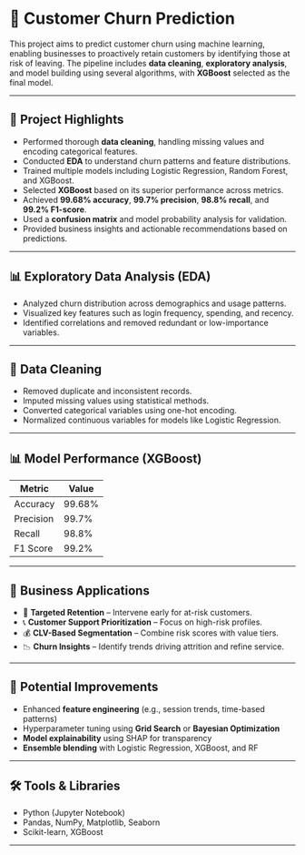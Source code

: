 # 🔄 Customer Churn Prediction

This project aims to predict customer churn using machine learning, enabling businesses to proactively retain customers by identifying those at risk of leaving. The pipeline includes **data cleaning**, **exploratory analysis**, and model building using several algorithms, with **XGBoost** selected as the final model.

---

## 📌 Project Highlights

- Performed thorough **data cleaning**, handling missing values and encoding categorical features.
- Conducted **EDA** to understand churn patterns and feature distributions.
- Trained multiple models including Logistic Regression, Random Forest, and XGBoost.
- Selected **XGBoost** based on its superior performance across metrics.
- Achieved **99.68% accuracy**, **99.7% precision**, **98.8% recall**, and **99.2% F1-score**.
- Used a **confusion matrix** and model probability analysis for validation.
- Provided business insights and actionable recommendations based on predictions.

---

## 📊 Exploratory Data Analysis (EDA)

- Analyzed churn distribution across demographics and usage patterns.
- Visualized key features such as login frequency, spending, and recency.
- Identified correlations and removed redundant or low-importance variables.

---

## 🧹 Data Cleaning

- Removed duplicate and inconsistent records.
- Imputed missing values using statistical methods.
- Converted categorical variables using one-hot encoding.
- Normalized continuous variables for models like Logistic Regression.

---


## 📊 Model Performance (XGBoost)

| Metric     | Value     |
|------------|-----------|
| Accuracy   | 99.68%    |
| Precision  | 99.7%     |
| Recall     | 98.8%     |
| F1 Score   | 99.2%     |

---

## 💼 Business Applications

- 🎯 **Targeted Retention** – Intervene early for at-risk customers.
- 📞 **Customer Support Prioritization** – Focus on high-risk profiles.
- 💰 **CLV-Based Segmentation** – Combine risk scores with value tiers.
- 📉 **Churn Insights** – Identify trends driving attrition and refine service.

---

## 🚀 Potential Improvements

- Enhanced **feature engineering** (e.g., session trends, time-based patterns)
- Hyperparameter tuning using **Grid Search** or **Bayesian Optimization**
- **Model explainability** using SHAP for transparency
- **Ensemble blending** with Logistic Regression, XGBoost, and RF

---

## 🛠️ Tools & Libraries

- Python (Jupyter Notebook)
- Pandas, NumPy, Matplotlib, Seaborn
- Scikit-learn, XGBoost

---
